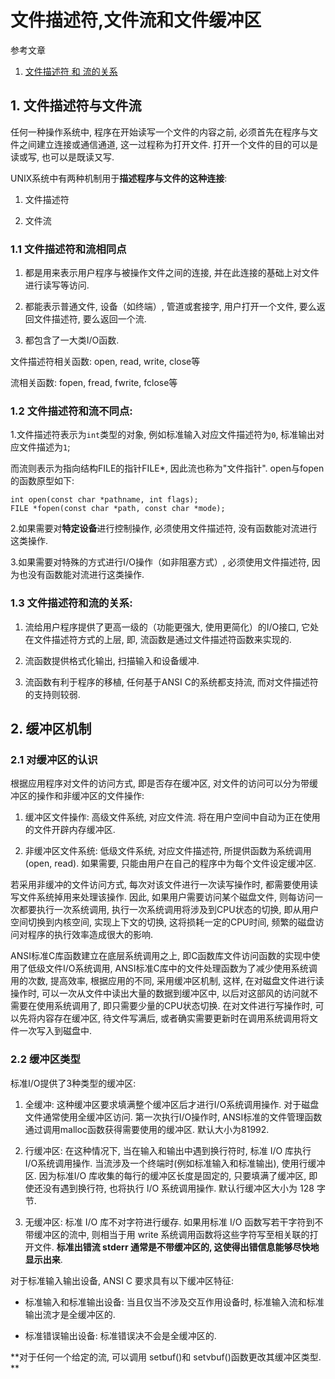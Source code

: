 # 文件描述符,文件流和文件缓冲区

参考文章

1. [文件描述符 和 流的关系](https://blog.csdn.net/yuanzhangmei1/article/details/9131971)

## 1. 文件描述符与文件流

任何一种操作系统中, 程序在开始读写一个文件的内容之前, 必须首先在程序与文件之间建立连接或通信通道, 这一过程称为打开文件. 打开一个文件的目的可以是读或写, 也可以是既读又写. 

UNIX系统中有两种机制用于**描述程序与文件的这种连接**: 

1. 文件描述符

2. 文件流

### 1.1 文件描述符和流相同点

1. 都是用来表示用户程序与被操作文件之间的连接, 并在此连接的基础上对文件进行读写等访问. 

2. 都能表示普通文件, 设备（如终端）, 管道或套接字, 用户打开一个文件, 要么返回文件描述符, 要么返回一个流. 

3. 都包含了一大类I/O函数. 

文件描述符相关函数: open, read, write, close等

流相关函数: fopen, fread, fwrite, fclose等


### 1.2 文件描述符和流不同点: 

1.文件描述符表示为`int`类型的对象, 例如标准输入对应文件描述符为`0`, 标准输出对应文件描述为`1`;

而流则表示为指向结构FILE的指针FILE*, 因此流也称为"文件指针". open与fopen的函数原型如下:

```
int open(const char *pathname, int flags);
FILE *fopen(const char *path, const char *mode);
```

2.如果需要对**特定设备**进行控制操作, 必须使用文件描述符, 没有函数能对流进行这类操作. 

3.如果需要对特殊的方式进行I/O操作（如非阻塞方式）, 必须使用文件描述符, 因为也没有函数能对流进行这类操作. 

### 1.3 文件描述符和流的关系: 

1. 流给用户程序提供了更高一级的（功能更强大, 使用更简化）的I/O接口, 它处在文件描述符方式的上层, 即, 流函数是通过文件描述符函数来实现的. 

2. 流函数提供格式化输出, 扫描输入和设备缓冲. 

3. 流函数有利于程序的移植, 任何基于ANSI C的系统都支持流, 而对文件描述符的支持则较弱. 

## 2. 缓冲区机制

### 2.1 对缓冲区的认识

根据应用程序对文件的访问方式, 即是否存在缓冲区, 对文件的访问可以分为带缓冲区的操作和非缓冲区的文件操作: 

1. 缓冲区文件操作: 高级文件系统, 对应文件流. 将在用户空间中自动为正在使用的文件开辟内存缓冲区. 

2. 非缓冲区文件系统: 低级文件系统, 对应文件描述符, 所提供函数为系统调用(open, read). 如果需要, 只能由用户在自己的程序中为每个文件设定缓冲区. 

若采用非缓冲的文件访问方式, 每次对该文件进行一次读写操作时, 都需要使用读写文件系统掉用来处理该操作. 因此, 如果用户需要访问某个磁盘文件, 则每访问一次都要执行一次系统调用, 执行一次系统调用将涉及到CPU状态的切换, 即从用户空间切换到内核空间, 实现上下文的切换, 这将损耗一定的CPU时间, 频繁的磁盘访问对程序的执行效率造成很大的影响. 

ANSI标准C库函数建立在底层系统调用之上, 即C函数库文件访问函数的实现中使用了低级文件I/O系统调用, ANSI标准C库中的文件处理函数为了减少使用系统调用的次数, 提高效率, 根据应用的不同, 采用缓冲区机制, 这样, 在对磁盘文件进行读操作时, 可以一次从文件中读出大量的数据到缓冲区中, 以后对这部风的访问就不需要在使用系统调用了, 即只需要少量的CPU状态切换. 在对文件进行写操作时, 可以先将内容存在缓冲区, 待文件写满后, 或者确实需要更新时在调用系统调用将文件一次写入到磁盘中. 

### 2.2 缓冲区类型

标准I/O提供了3种类型的缓冲区: 

1. 全缓冲: 这种缓冲区要求填满整个缓冲区后才进行I/O系统调用操作. 对于磁盘文件通常使用全缓冲区访问. 第一次执行I/O操作时, ANSI标准的文件管理函数通过调用malloc函数获得需要使用的缓冲区. 默认大小为81992. 

2. 行缓冲区: 在这种情况下, 当在输入和输出中遇到换行符时, 标准 I/O 库执行 I/O系统调用操作. 当流涉及一个终端时(例如标准输入和标准输出), 使用行缓冲区. 因为标准I/O 库收集的每行的缓冲区长度是固定的, 只要填满了缓冲区, 即使还没有遇到换行符, 也将执行 I/O 系统调用操作. 默认行缓冲区大小为 128 字节. 

3. 无缓冲区: 标准 I/O 库不对字符进行缓存. 如果用标准 I/O 函数写若干字符到不带缓冲区的流中, 则相当于用 write 系统调用函数将这些字符写至相关联的打开文件. **标准出错流 stderr 通常是不带缓冲区的, 这使得出错信息能够尽快地显示出来**. 


对于标准输入输出设备, ANSI C 要求具有以下缓冲区特征: 

- 标准输入和标准输出设备: 当且仅当不涉及交互作用设备时, 标准输入流和标准输出流才是全缓冲区的. 

- 标准错误输出设备: 标准错误决不会是全缓冲区的. 

**对于任何一个给定的流, 可以调用 setbuf()和 setvbuf()函数更改其缓冲区类型. **